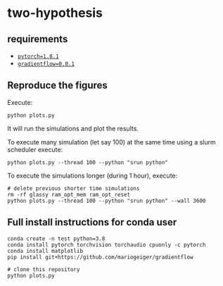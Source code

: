 # two-hypothesis

## requirements

- [`pytorch=1.8.1`](https://github.com/pytorch/pytorch/releases/tag/v1.8.1)
- [`gradientflow=0.0.1`](https://github.com/mariogeiger/gradientflow/releases/tag/0.0.1)

## Reproduce the figures

Execute:
```
python plots.py
```

It will run the simulations and plot the results.

To execute many simulation (let say 100) at the same time using a slurm scheduler execute:
```
python plots.py --thread 100 --python "srun python"
```

To execute the simulations longer (during 1 hour), execute:
```
# delete previous shorter time simulations
rm -rf glassy ram_opt_mem ram_opt_reset
python plots.py --thread 100 --python "srun python" --wall 3600
```

## Full install instructions for conda user

```
conda create -n test python=3.8
conda install pytorch torchvision torchaudio cpuonly -c pytorch
conda install matplotlib
pip install git+https://github.com/mariogeiger/gradientflow

# clone this repository
python plots.py
```

